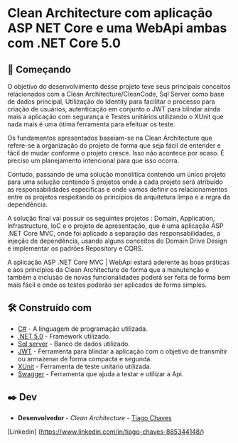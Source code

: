 # Clean Architecture com aplicação ASP NET Core e uma WebApi ambas com .NET Core 5.0 


## 🚀 Começando

O objetivo do desenvolvimento desse projeto teve seus principais conceitos relacionados com a Clean Architecture/CleanCode, Sql Server como base de dados principal, Utilização do Identity para facilitar o processo para criação de usuários, autenticação em conjunto o JWT para blindar ainda mais a aplicação com segurança e Testes unitários utilizando o XUnit que nada mais é uma ótima ferramenta para efeituar os teste. 

Os fundamentos apresentados baseiam-se na Clean Architecture que refere-se à organização do projeto de forma que seja fácil de entender e fácil de mudar conforme o projeto cresce. Isso não acontece por acaso. É preciso um planejamento intencional para que isso ocorra.

Contudo, passando de uma solução monolítica contendo um único projeto para uma solução contendo 5 projetos onde a cada projeto será atribuído as responsabilidades específicas e onde vamos definir os relacionamentos entre os projetos respeitando os princípios da arquitetura limpa e a regra da dependência.

A solução final vai possuir os seguintes projetos : Domain, Application, Infrastructure, IoC e o projeto de apresentação, que é uma aplicação ASP .NET Core MVC, onde foi aplicado a separação das responsabilidades, a injeção de dependência, usando alguns conceitos do Domain Drive Design e implementar os padrões Repository e CQRS.

A aplicação ASP .NET Core MVC | WebApi estará aderente às boas práticas e aos princípios da Clean Architecture de forma que a manutenção e também a inclusão de novas funcionalidades poderá ser feita de forma bem mais fácil e onde os testes poderão ser aplicados de forma simples.



## 🛠️ Construído com

* [C#](https://docs.microsoft.com/pt-br/dotnet/csharp/) - A linguagem de programação utilizada.
* [.NET 5.0](https://dotnet.microsoft.com/download/dotnet/5.0) - Framework utilizado.
* [Sql server](https://www.microsoft.com/pt-br/sql-server/sql-server-2019) - Banco de dados utilizado.
* [JWT](https://jwt.io/) - Ferramenta para blindar a aplicação com o objetivo de transmitir ou armazenar de forma compacta e segunda.
* [XUnit](https://xunit.net/) - Ferramenta de teste unitário utilizada.
* [Swagger](https://swagger.io/) - Ferramenta que ajuda a testar e utilizar a Api.

## ✒️ Dev

* **Desenvolvedor** - *Clean Architecture* - [Tiago Chaves](https://github.com/tiagochaves16)

[Linkedin] (https://www.linkedin.com/in/tiago-chaves-885344148/)


